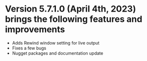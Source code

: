 # Version 5.7.1.0 (April 4th, 2023) brings the following features and improvements

* Adds Rewind window setting for live output
* Fixes a few bugs
* Nugget packages and documentation update
